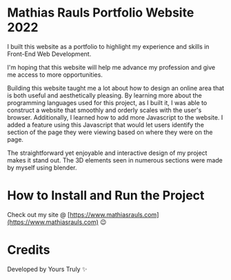 # Mathias Rauls Portfolio Website 2022 

I built this website as a portfolio to highlight my experience and skills in Front-End Web Development.

I'm hoping that this website will help me advance my profession and give me access to more opportunities.

Building this website taught me a lot about how to design an online area that is both useful and aesthetically pleasing. By learning more about the programming languages used for this project, as I built it, I was able to construct a website that smoothly and orderly scales with the user's browser. Additionally, I learned how to add more Javascript to the website. I added a feature using this Javascript that would let users identify the section of the page they were viewing based on where they were on the page.

The straightforward yet enjoyable and interactive design of my project makes it stand out. The 3D elements seen in numerous sections were made by myself using blender.

# How to Install and Run the Project

Check out my site @ [https://www.mathiasrauls.com](https://www.mathiasrauls.com) 😉

# Credits

Developed by Yours Truly ✨
